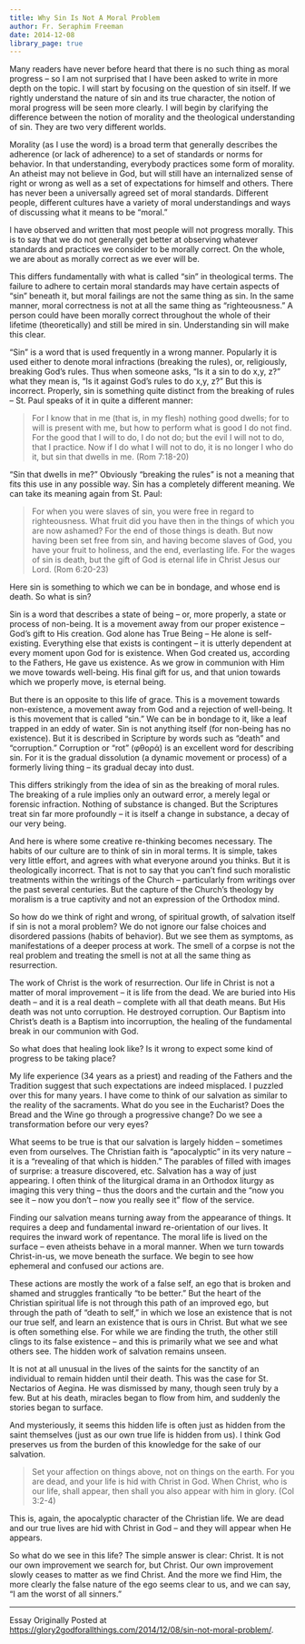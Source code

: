 ```yaml
---
title: Why Sin Is Not A Moral Problem
author: Fr. Seraphim Freeman
date: 2014-12-08
library_page: true
---
```


Many readers have never before heard that there is no such thing as moral progress – so I am not surprised that I have been asked to write in more depth on the topic. I will start by focusing on the question of sin itself. If we rightly understand the nature of sin and its true character, the notion of moral progress will be seen more clearly. I will begin by clarifying the difference between the notion of morality and the theological understanding of sin. They are two very different worlds.

Morality (as I use the word) is a broad term that generally describes the adherence (or lack of adherence) to a set of standards or norms for behavior. In that understanding, everybody practices some form of morality. An atheist may not believe in God, but will still have an internalized sense of right or wrong as well as a set of expectations for himself and others. There has never been a universally agreed set of moral standards. Different people, different cultures have a variety of moral understandings and ways of discussing what it means to be “moral.”

I have observed and written that most people will not progress morally. This is to say that we do not generally get better at observing whatever standards and practices we consider to be morally correct. On the whole, we are about as morally correct as we ever will be.

This differs fundamentally with what is called “sin” in theological terms. The failure to adhere to certain moral standards may have certain aspects of “sin” beneath it, but moral failings are not the same thing as sin. In the same manner, moral correctness is not at all the same thing as “righteousness.” A person could have been morally correct throughout the whole of their lifetime (theoretically) and still be mired in sin. Understanding sin will make this clear.

“Sin” is a word that is used frequently in a wrong manner. Popularly it is used either to denote moral infractions (breaking the rules), or, religiously, breaking God’s rules. Thus when someone asks, “Is it a sin to do x,y, z?” what they mean is, “Is it against God’s rules to do x,y, z?” But this is incorrect. Properly, sin is something quite distinct from the breaking of rules – St. Paul speaks of it in quite a different manner:

>For I know that in me (that is, in my flesh) nothing good dwells; for to will is present with me, but how to perform what is good I do not find. For the good that I will to do, I do not do; but the evil I will not to do, that I practice. Now if I do what I will not to do, it is no longer I who do it, but sin that dwells in me. (Rom 7:18-20)

“Sin that dwells in me?” Obviously “breaking the rules” is not a meaning that fits this use in any possible way. Sin has a completely different meaning. We can take its meaning again from St. Paul:

>For when you were slaves of sin, you were free in regard to righteousness. What fruit did you have then in the things of which you are now ashamed? For the end of those things is death. But now having been set free from sin, and having become slaves of God, you have your fruit to holiness, and the end, everlasting life. For the wages of sin is death, but the gift of God is eternal life in Christ Jesus our Lord. (Rom 6:20-23)

Here sin is something to which we can be in bondage, and whose end is death. So what is sin?

Sin is a word that describes a state of being – or, more properly, a state or process of non-being. It is a movement away from our proper existence – God’s gift to His creation. God alone has True Being – He alone is self-existing. Everything else that exists is contingent – it is utterly dependent at every moment upon God for is existence. When God created us, according to the Fathers, He gave us existence. As we grow in communion with Him we move towards well-being. His final gift for us, and that union towards which we properly move, is eternal being.

But there is an opposite to this life of grace. This is a movement towards non-existence, a movement away from God and a rejection of well-being. It is this movement that is called “sin.” We can be in bondage to it, like a leaf trapped in an eddy of water. Sin is not anything itself (for non-being has no existence). But it is described in Scripture by words such as “death” and “corruption.” Corruption or “rot” (φθορά) is an excellent word for describing sin. For it is the gradual dissolution (a dynamic movement or process) of a formerly living thing – its gradual decay into dust.

This differs strikingly from the idea of sin as the breaking of moral rules. The breaking of a rule implies only an outward error, a merely legal or forensic infraction. Nothing of substance is changed. But the Scriptures treat sin far more profoundly – it is itself a change in substance, a decay of our very being.

And here is where some creative re-thinking becomes necessary. The habits of our culture are to think of sin in moral terms. It is simple, takes very little effort, and agrees with what everyone around you thinks. But it is theologically incorrect. That is not to say that you can’t find such moralistic treatments within the writings of the Church – particularly from writings over the past several centuries. But the capture of the Church’s theology by moralism is a true captivity and not an expression of the Orthodox mind.

So how do we think of right and wrong, of spiritual growth, of salvation itself if sin is not a moral problem? We do not ignore our false choices and disordered passions (habits of behavior). But we see them as symptoms, as manifestations of a deeper process at work. The smell of a corpse is not the real problem and treating the smell is not at all the same thing as resurrection.

The work of Christ is the work of resurrection. Our life in Christ is not a matter of moral improvement – it is life from the dead. We are buried into His death – and it is a real death – complete with all that death means. But His death was not unto corruption. He destroyed corruption. Our Baptism into Christ’s death is a Baptism into incorruption, the healing of the fundamental break in our communion with God.

So what does that healing look like? Is it wrong to expect some kind of progress to be taking place?

My life experience (34 years as a priest) and reading of the Fathers and the Tradition suggest that such expectations are indeed misplaced. I puzzled over this for many years. I have come to think of our salvation as similar to the reality of the sacraments. What do you see in the Eucharist? Does the Bread and the Wine go through a progressive change? Do we see a transformation before our very eyes?

What seems to be true is that our salvation is largely hidden – sometimes even from ourselves. The Christian faith is “apocalyptic” in its very nature – it is a “revealing of that which is hidden.” The parables of filled with images of surprise: a treasure discovered, etc. Salvation has a way of just appearing. I often think of the liturgical drama in an Orthodox liturgy as imaging this very thing – thus the doors and the curtain and the “now you see it – now you don’t – now you really see it” flow of the service.

Finding our salvation means turning away from the appearance of things. It requires a deep and fundamental inward re-orientation of our lives. It requires the inward work of repentance. The moral life is lived on the surface – even atheists behave in a moral manner. When we turn towards Christ-in-us, we move beneath the surface. We begin to see how ephemeral and confused our actions are.

These actions are mostly the work of a false self, an ego that is broken and shamed and struggles frantically “to be better.” But the heart of the Christian spiritual life is not through this path of an improved ego, but through the path of “death to self,” in which we lose an existence that is not our true self, and learn an existence that is ours in Christ. But what we see is often something else. For while we are finding the truth, the other still clings to its false existence – and this is primarily what we see and what others see. The hidden work of salvation remains unseen.

It is not at all unusual in the lives of the saints for the sanctity of an individual to remain hidden until their death. This was the case for St. Nectarios of Aegina. He was dismissed by many, though seen truly by a few. But at his death, miracles began to flow from him, and suddenly the stories began to surface.

And mysteriously, it seems this hidden life is often just as hidden from the saint themselves (just as our own true life is hidden from us). I think God preserves us from the burden of this knowledge for the sake of our salvation.

>Set your affection on things above, not on things on the earth. For you are dead, and your life is hid with Christ in God. When Christ, who is our life, shall appear, then shall you also appear with him in glory. (Col 3:2-4)

This is, again, the apocalyptic character of the Christian life. We are dead and our true lives are hid with Christ in God – and they will appear when He appears.

So what do we see in this life? The simple answer is clear: Christ. It is not our own improvement we search for, but Christ. Our own improvement slowly ceases to matter as we find Christ. And the more we find Him, the more clearly the false nature of the ego seems clear to us, and we can say, “I am the worst of all sinners.”

<hr>

Essay Originally Posted at https://glory2godforallthings.com/2014/12/08/sin-not-moral-problem/.